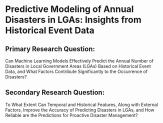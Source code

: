 # Predictive Modeling of Annual Disasters in LGAs: Insights from Historical Event Data

## Primary Research Question:
Can Machine Learning Models Effectively Predict the Annual Number of Disasters in Local Government Areas (LGAs) Based on Historical Event Data, and What Factors Contribute Significantly to the Occurrence of Disasters?

## Secondary Research Question:
To What Extent Can Temporal and Historical Features, Along with External Factors, Improve the Accuracy of Predicting Disasters in LGAs, and How Reliable are the Predictions for Proactive Disaster Management?
